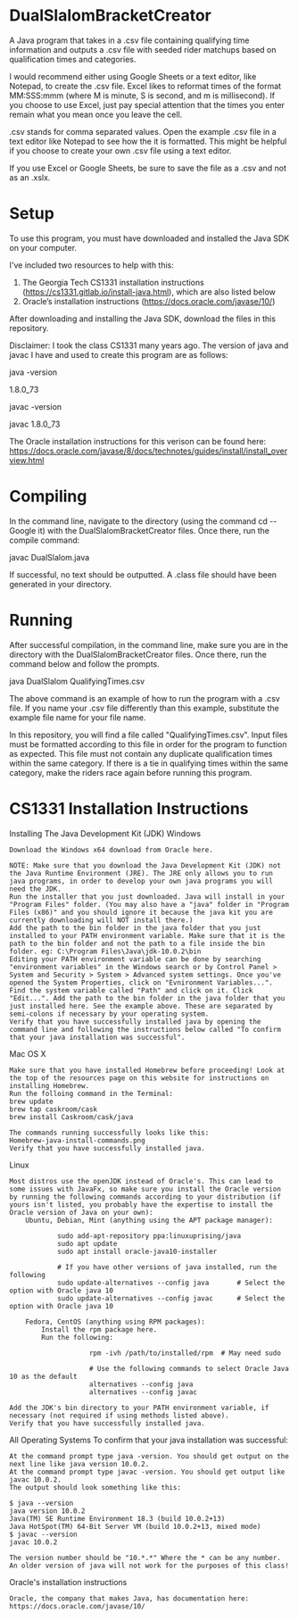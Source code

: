 # DualSlalomBracketCreator
A Java program that takes in a .csv file containing qualifying time information and outputs a .csv file with seeded rider matchups based on qualification times and categories.

I would recommend either using Google Sheets or a text editor, like Notepad, to create the .csv file. Excel likes to reformat times of the format MM:SSS:mmm (where M is minute, S is second, and m is millisecond). If you choose to use Excel, just pay special attention that the times you enter remain what you mean once you leave the cell.

.csv stands for comma separated values. Open the example .csv file in a text editor like Notepad to see how the it is formatted. This might be helpful if you choose to create your own .csv file using a text editor.

If you use Excel or Google Sheets, be sure to save the file as a .csv and not as an .xslx.

# Setup
To use this program, you must have downloaded and installed the Java SDK on your computer.

I've included two resources to help with this:
  1. The Georgia Tech CS1331 installation instructions (https://cs1331.gitlab.io/install-java.html), which are also listed below
  2. Oracle’s installation instructions (https://docs.oracle.com/javase/10/)

After downloading and installing the Java SDK, download the files in this repository.

Disclaimer: I took the class CS1331 many years ago. The version of java and javac I have and used to create this program are as follows:

java -version

1.8.0_73

javac -version

javac 1.8.0_73

The Oracle installation instructions for this verison can be found here: https://docs.oracle.com/javase/8/docs/technotes/guides/install/install_overview.html

# Compiling
In the command line, navigate to the directory (using the command cd -- Google it) with the DualSlalomBracketCreator files. Once there, run the compile command:

javac DualSlalom.java

If successful, no text should be outputted. A .class file should have been generated in your directory.

# Running
After successful compilation, in the command line, make sure you are in the directory with the DualSlalomBracketCreator files. Once there, run the command below and follow the prompts.

java DualSlalom QualifyingTimes.csv

The above command is an example of how to run the program with a .csv file. If you name your .csv file differently than this example, substitute the example file name for your file name. 

In this repository, you will find a file called "QualifyingTimes.csv". Input files must be formatted according to this file in order for the program to function as expected.
This file must not contain any duplicate qualification times within the same category. If there is a tie in qualifying times within the same category, make the riders race again before running this program.

# CS1331 Installation Instructions
Installing The Java Development Kit (JDK)
Windows

    Download the Windows x64 download from Oracle here.

    NOTE: Make sure that you download the Java Development Kit (JDK) not the Java Runtime Environment (JRE). The JRE only allows you to run java programs, in order to develop your own java programs you will need the JDK.
    Run the installer that you just downloaded. Java will install in your "Program Files" folder. (You may also have a "java" folder in "Program Files (x86)" and you should ignore it because the java kit you are currently downloading will NOT install there.)
    Add the path to the bin folder in the java folder that you just installed to your PATH environment variable. Make sure that it is the path to the bin folder and not the path to a file inside the bin folder. eg: C:\Program Files\Java\jdk-10.0.2\bin
    Editing your PATH environment variable can be done by searching "environment variables" in the Windows search or by Control Panel > System and Security > System > Advanced system settings. Once you've opened the System Properties, click on "Evnironment Variables...". Find the system variable called "Path" and click on it. Click "Edit...". Add the path to the bin folder in the java folder that you just installed here. See the example above. These are separated by semi-colons if necessary by your operating system.
    Verify that you have successfully installed java by opening the command line and following the instructions below called "To confirm that your java installation was successful".

Mac OS X

    Make sure that you have installed Homebrew before proceeding! Look at the top of the resources page on this website for instructions on installing Homebrew.
    Run the folloing command in the Terminal:
    brew update
    brew tap caskroom/cask
    brew install Caskroom/cask/java

    The commands running successfully looks like this:
    Homebrew-java-install-commands.png
    Verify that you have successfully installed java.

Linux

    Most distros use the openJDK instead of Oracle's. This can lead to some issues with JavaFx, so make sure you install the Oracle version by running the following commands according to your distribution (if yours isn't listed, you probably have the expertise to install the Oracle version of Java on your own):
        Ubuntu, Debian, Mint (anything using the APT package manager):

                sudo add-apt-repository ppa:linuxuprising/java
                sudo apt update
                sudo apt install oracle-java10-installer

                # If you have other versions of java installed, run the following
                sudo update-alternatives --config java       # Select the option with Oracle java 10
                sudo update-alternatives --config javac      # Select the option with Oracle java 10

        Fedora, CentOS (anything using RPM packages):
            Install the rpm package here.
            Run the following:

                        rpm -ivh /path/to/installed/rpm  # May need sudo
                        
                        # Use the following commands to select Oracle Java 10 as the default
                        alternatives --config java
                        alternatives --config javac

    Add the JDK's bin directory to your PATH environment variable, if necessary (not required if using methods listed above).
    Verify that you have successfully installed java.

All Operating Systems
To confirm that your java installation was successful:

    At the command prompt type java -version. You should get output on the next line like java version 10.0.2.
    At the command prompt type javac -version. You should get output like javac 10.0.2.
    The output should look something like this:

    $ java --version
    java version 10.0.2
    Java(TM) SE Runtime Environment 18.3 (build 10.0.2+13)
    Java HotSpot(TM) 64-Bit Server VM (build 10.0.2+13, mixed mode)
    $ javac --version
    javac 10.0.2

    The version number should be "10.*.*" Where the * can be any number. An older version of java will not work for the purposes of this class!

Oracle's installation instructions

    Oracle, the company that makes Java, has documentation here: https://docs.oracle.com/javase/10/
